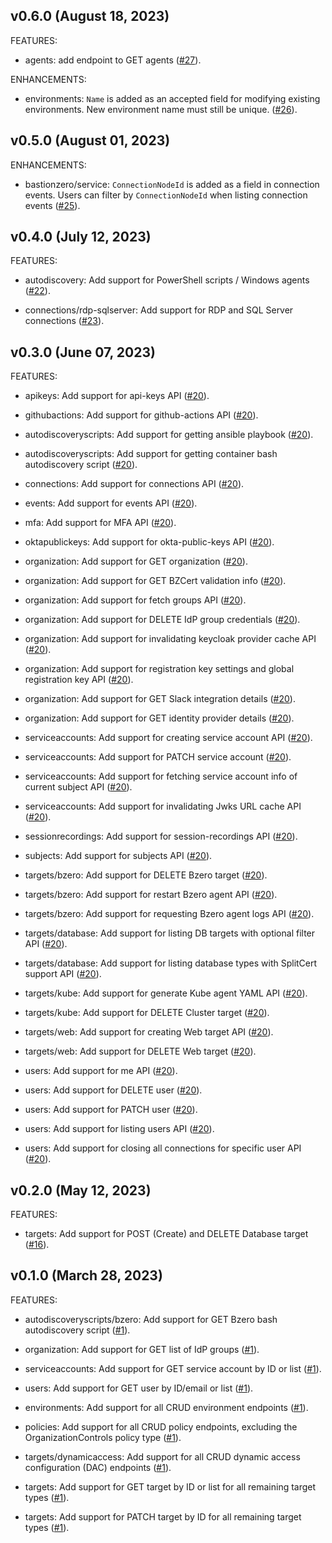 ## v0.6.0 (August 18, 2023)

FEATURES:


* agents: add endpoint to GET agents ([#27](https://github.com/bastionzero/bastionzero-sdk-go/issues/27)).


ENHANCEMENTS:


* environments: `Name` is added as an accepted field for modifying existing environments. New environment name must still be unique. ([#26](https://github.com/bastionzero/bastionzero-sdk-go/issues/26)).


## v0.5.0 (August 01, 2023)

ENHANCEMENTS:


* bastionzero/service: `ConnectionNodeId` is added as a field in connection events. Users can filter by `ConnectionNodeId` when listing connection events  ([#25](https://github.com/bastionzero/bastionzero-sdk-go/issues/25)).


## v0.4.0 (July 12, 2023)

FEATURES:


* autodiscovery: Add support for PowerShell scripts / Windows agents ([#22](https://github.com/bastionzero/bastionzero-sdk-go/issues/22)).


* connections/rdp-sqlserver: Add support for RDP and SQL Server connections ([#23](https://github.com/bastionzero/bastionzero-sdk-go/issues/23)).


## v0.3.0 (June 07, 2023)

FEATURES:


* apikeys: Add support for api-keys API ([#20](https://github.com/bastionzero/bastionzero-sdk-go/issues/20)).


* githubactions: Add support for github-actions API ([#20](https://github.com/bastionzero/bastionzero-sdk-go/issues/20)).


* autodiscoveryscripts: Add support for getting ansible playbook ([#20](https://github.com/bastionzero/bastionzero-sdk-go/issues/20)).


* autodiscoveryscripts: Add support for getting container bash autodiscovery script ([#20](https://github.com/bastionzero/bastionzero-sdk-go/issues/20)).


* connections: Add support for connections API ([#20](https://github.com/bastionzero/bastionzero-sdk-go/issues/20)).


* events: Add support for events API ([#20](https://github.com/bastionzero/bastionzero-sdk-go/issues/20)).


* mfa: Add support for MFA API ([#20](https://github.com/bastionzero/bastionzero-sdk-go/issues/20)).


* oktapublickeys: Add support for okta-public-keys API ([#20](https://github.com/bastionzero/bastionzero-sdk-go/issues/20)).


* organization: Add support for GET organization ([#20](https://github.com/bastionzero/bastionzero-sdk-go/issues/20)).


* organization: Add support for GET BZCert validation info ([#20](https://github.com/bastionzero/bastionzero-sdk-go/issues/20)).


* organization: Add support for fetch groups API ([#20](https://github.com/bastionzero/bastionzero-sdk-go/issues/20)).


* organization: Add support for DELETE IdP group credentials ([#20](https://github.com/bastionzero/bastionzero-sdk-go/issues/20)).


* organization: Add support for invalidating keycloak provider cache API ([#20](https://github.com/bastionzero/bastionzero-sdk-go/issues/20)).


* organization: Add support for registration key settings and global registration key API ([#20](https://github.com/bastionzero/bastionzero-sdk-go/issues/20)).


* organization: Add support for GET Slack integration details ([#20](https://github.com/bastionzero/bastionzero-sdk-go/issues/20)).


* organization: Add support for GET identity provider details ([#20](https://github.com/bastionzero/bastionzero-sdk-go/issues/20)).


* serviceaccounts: Add support for creating service account API ([#20](https://github.com/bastionzero/bastionzero-sdk-go/issues/20)).


* serviceaccounts: Add support for PATCH service account ([#20](https://github.com/bastionzero/bastionzero-sdk-go/issues/20)).


* serviceaccounts: Add support for fetching service account info of current subject API ([#20](https://github.com/bastionzero/bastionzero-sdk-go/issues/20)).


* serviceaccounts: Add support for invalidating Jwks URL cache API ([#20](https://github.com/bastionzero/bastionzero-sdk-go/issues/20)).


* sessionrecordings: Add support for session-recordings API ([#20](https://github.com/bastionzero/bastionzero-sdk-go/issues/20)).


* subjects: Add support for subjects API ([#20](https://github.com/bastionzero/bastionzero-sdk-go/issues/20)).


* targets/bzero: Add support for DELETE Bzero target ([#20](https://github.com/bastionzero/bastionzero-sdk-go/issues/20)).


* targets/bzero: Add support for restart Bzero agent API ([#20](https://github.com/bastionzero/bastionzero-sdk-go/issues/20)).


* targets/bzero: Add support for requesting Bzero agent logs API ([#20](https://github.com/bastionzero/bastionzero-sdk-go/issues/20)).


* targets/database: Add support for listing DB targets with optional filter API ([#20](https://github.com/bastionzero/bastionzero-sdk-go/issues/20)).


* targets/database: Add support for listing database types with SplitCert support API ([#20](https://github.com/bastionzero/bastionzero-sdk-go/issues/20)).


* targets/kube: Add support for generate Kube agent YAML API ([#20](https://github.com/bastionzero/bastionzero-sdk-go/issues/20)).


* targets/kube: Add support for DELETE Cluster target ([#20](https://github.com/bastionzero/bastionzero-sdk-go/issues/20)).


* targets/web: Add support for creating Web target API ([#20](https://github.com/bastionzero/bastionzero-sdk-go/issues/20)).


* targets/web: Add support for DELETE Web target ([#20](https://github.com/bastionzero/bastionzero-sdk-go/issues/20)).


* users: Add support for me API ([#20](https://github.com/bastionzero/bastionzero-sdk-go/issues/20)).


* users: Add support for DELETE user ([#20](https://github.com/bastionzero/bastionzero-sdk-go/issues/20)).


* users: Add support for PATCH user ([#20](https://github.com/bastionzero/bastionzero-sdk-go/issues/20)).


* users: Add support for listing users API ([#20](https://github.com/bastionzero/bastionzero-sdk-go/issues/20)).


* users: Add support for closing all connections for specific user API ([#20](https://github.com/bastionzero/bastionzero-sdk-go/issues/20)).


## v0.2.0 (May 12, 2023)

FEATURES:


* targets: Add support for POST (Create) and DELETE Database target ([#16](https://github.com/bastionzero/bastionzero-sdk-go/issues/16)).


## v0.1.0 (March 28, 2023)

FEATURES:


* autodiscoveryscripts/bzero: Add support for GET Bzero bash autodiscovery script ([#1](https://github.com/bastionzero/bastionzero-sdk-go/issues/1)).


* organization: Add support for GET list of IdP groups ([#1](https://github.com/bastionzero/bastionzero-sdk-go/issues/1)).


* serviceaccounts: Add support for GET service account by ID or list ([#1](https://github.com/bastionzero/bastionzero-sdk-go/issues/1)).


* users: Add support for GET user by ID/email or list ([#1](https://github.com/bastionzero/bastionzero-sdk-go/issues/1)).


* environments: Add support for all CRUD environment endpoints ([#1](https://github.com/bastionzero/bastionzero-sdk-go/issues/1)).


* policies: Add support for all CRUD policy endpoints, excluding the OrganizationControls policy type ([#1](https://github.com/bastionzero/bastionzero-sdk-go/issues/1)).


* targets/dynamicaccess: Add support for all CRUD dynamic access configuration (DAC) endpoints ([#1](https://github.com/bastionzero/bastionzero-sdk-go/issues/1)).


* targets: Add support for GET target by ID or list for all remaining target types ([#1](https://github.com/bastionzero/bastionzero-sdk-go/issues/1)).


* targets: Add support for PATCH target by ID for all remaining target types ([#1](https://github.com/bastionzero/bastionzero-sdk-go/issues/1)).



